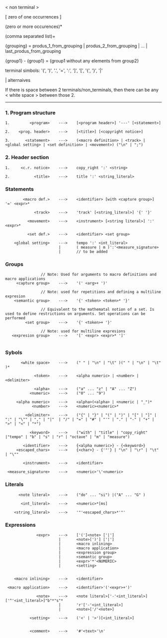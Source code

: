 < non terminal >


\[ zero of one occurrences ]

(zero or more occurences)*

(comma separated list)+

{grouping} = produs_1_from_grouping | produs\_2_from_grouping | ... | last_produs_from_grouping

{group1} - {group1} = {group1 without any elements from group2} 

terminal simbols:   '(', ')', '.', '=', ':', ']', '[', '{', '}', '|'

| alternaives

If there is space between 2 terminals/non_terminals, then there can be any < white space > between those 2.

---

### 1. Program structure 
```
1.         <program>    --->    [<program header>] '---' [<statement>]

2.    <prog. header>    --->    [<title>] [<copyright notice>]

3.       <statement>    --->    (<macro definition> | <track> | <global setting> | <set definition> | <movement>) ("\n" | ";")
```

### 2. Header section 
```
1.     <c.r. notice>    --->    copy_right ':' <string>

2.           <title>    --->    title ':' <string_literal>
```

### Statements
```
        <macro def.>    --->    <identifier> [with <capture group>] '=' <expr>*

             <track>    --->    'track' [<string_literal>] '{' '}'

          <movement>    --->    <instrument> [<string literal>] ':' <expr>*

          <set def.>    --->    <identifier> <set group>

    <global setting>    --->    tempo ':' <int_literal>
                        |       ( measure | m )':'<measure_signature>
                        |       // to be added
```

### Groups
```
                // Note: Used for arguments to macro definitions and macro applications
     <capture group>    --->    '(' <arg>+ ')'

                // Note: used for repetitions and defining a multiline expresion
    <semantic group>    --->    '{' <token> <token>* '}'
                
                // Equivalent to the mathematal notion of a set. Is used to define restrictions on arguments. Set operations can be performed
         <set group>    --->    '{' <token>+ '}'

                // Note: used for multiline expresions
   <expresion group>    --->    '[' <expr> <expr>* ']'


```

### Sybols
```
       <white space>    --->    (" " | "\n" | "\t" )(" " | "\n" | "\t" )*

             <token>    --->    <alpha numeric> | <number> | <delimiter>

             <alpha>    --->    ("a" ... "z" | "A" ... "Z")
           <numeric>    --->    ("0" ... "9")

     <alpha numeric>    --->    <alpha>(<alpha> | <numeric | "_")*
            <number>    --->    <numeric><numeric>*

         <delimiter>    --->    ("{" | "}" | "(" | ")" | "[" | "]" | ":" | "\"" | "," | "|"  | "/" | "=" | "#" | "'" | "." | "-" | "+" | ">" | "<" | "*")

           <keyword>    --->    ("with" | "title" | "copy_right" |"tempo" | "b" | "s" | "r" | "octave" | "m" | "measure")

        <identifier>    --->    {<alpha numeric>} - {<keyword>}
     <escaped_chars>    --->    {<char>} - {'"'} | "\n" | "\r" | "\t" | "\""

        <instrument>    --->    <identifier>

 <measure_signature>    --->    <numeric>'\'<numeric>
```

### Literals
```
      <note literal>    --->    ("do" ... "si") |("A" ... "G" )

       <int_literal>    --->    <numeric>*[ms]

    <string_literal>    --->    '"'<escaped_chars>*'"'
```

### Expressions
```
              <expr>    --->    ['(']<note> ['|']
                        |       <note>[')'] ['|']
                        |       <macro inlining>
                        |       <macro application>
                        |       <expression group>
                        |       <semantic group>
                        |       <expr>'*'<NUMERIC>
                        |       <setting>


    <macro inlining>    --->    <identifier>

 <macro application>    --->    <identifier>'('<expr>+')'

              <note>    --->    <note literal>['-'<int_literal>]['^'<int_literal>]"b"*"s"*
                        |       'r'['-'<int_literal>]
                        |       <note>['/'<note>]

           <setting>    --->    ('<' | '>')[<int_literal>]
``` 

```

           <comment>    --->    '#'<text>'\n'
```
